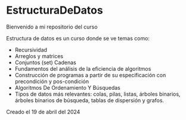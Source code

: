 # EstructuraDeDatos
Bienvenido a mi repositorio del curso

Estructura de datos es un curso donde se ve temas como:
- Recursividad
- Arreglos y matrices
- Conjuntos (set) Cadenas
- Fundamentos del análisis de la eficiencia de algoritmos
- Construcción de programas a partir de su especificación con precondición y pos-condición
- Algoritmos De Ordenamiento Y Búsquedas
- Tipos de datos más relevantes: colas, pilas, listas, árboles binarios, árboles binarios de búsqueda, tablas de dispersión y grafos. 

Creado el 19 de abril del 2024 
